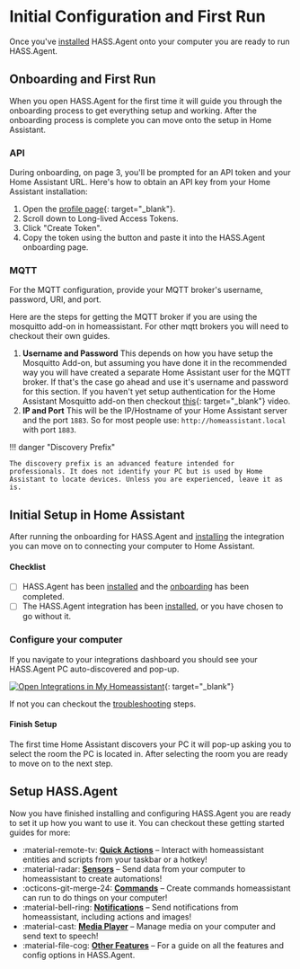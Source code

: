 # Initial Configuration and First Run

Once you've [installed](./installation.md) HASS.Agent onto your computer you are ready to run HASS.Agent.

## Onboarding and First Run

When you open HASS.Agent for the first time it will guide you through the onboarding process to get everything setup and working. After the onboarding process is complete you can move onto the setup in Home Assistant.

### API

During onboarding, on page 3, you'll be prompted for an API token and your Home Assistant URL. Here's how to obtain an API key from your Home Assistant installation:

1. Open the [profile page](https://my.home-assistant.io/redirect/profile/){: target="\_blank"}.
2. Scroll down to Long-lived Access Tokens.
3. Click "Create Token".
4. Copy the token using the button and paste it into the HASS.Agent onboarding page.

### MQTT

For the MQTT configuration, provide your MQTT broker's username, password, URI, and port.

Here are the steps for getting the MQTT broker if you are using the mosquitto add-on in homeassistant. For other mqtt brokers you will need to checkout their own guides.

1. **Username and Password** This depends on how you have setup the Mosquitto Add-on, but assuming you have done it in the recommended way you will have created a separate Home Assistant user for the MQTT broker. If that's the case go ahead and use it's username and password for this section. If you haven't yet setup authentication for the Home Assistant Mosquitto add-on then checkout [this](https://youtu.be/dqTn-Gk4Qeo?si=pqcLDV7mNtVqzAhh&t=326){: target="\_blank"} video.
2. **IP and Port** This will be the IP/Hostname of your Home Assistant server and the port `1883`. So for most people use: `http://homeassistant.local` with port `1883`.

!!! danger "Discovery Prefix"

    The discovery prefix is an advanced feature intended for professionals. It does not identify your PC but is used by Home Assistant to locate devices. Unless you are experienced, leave it as is.

## Initial Setup in Home Assistant

After running the onboarding for HASS.Agent and [installing](./installation.md/#installing-the-home-assistant-integration) the integration you can move on to connecting your computer to Home Assistant.

#### Checklist

- [ ] HASS.Agent has been [installed](./installation.md) and the [onboarding](#onboarding-and-first-run) has been completed.
- [ ] The HASS.Agent integration has been [installed](./installation.md/#installing-the-home-assistant-integration), or you have chosen to go without it.

### Configure your computer

If you navigate to your integrations dashboard you should see your HASS.Agent PC auto-discovered and pop-up.

[![Open Integrations in My Homeassistant](https://my.home-assistant.io/badges/integrations.svg)](https://my.home-assistant.io/redirect/integrations/){: target="\_blank"}

If not you can checkout the [troubleshooting](./troubleshooting.md) steps.

#### Finish Setup

The first time Home Assistant discovers your PC it will pop-up asking you to select the room the PC is located in. After selecting the room you are ready to move on to the next step.

## Setup HASS.Agent

Now you have finished installing and configuring HASS.Agent you are ready to set it up how you want to use it. You can checkout these getting started guides for more:

<div class="grid cards" markdown>

- :material-remote-tv: **[Quick Actions]** – Interact with homeassistant entities and scripts from your taskbar or a hotkey!
- :material-radar: **[Sensors]** – Send data from your computer to homeassistant to create automations!
- :octicons-git-merge-24: **[Commands]** – Create commands homeassistant can run to do things on your computer!
- :material-bell-ring: **[Notifications]** – Send notifications from homeassistant, including actions and images!
- :material-cast: **[Media Player]** – Manage media on your computer and send text to speech!
- :material-file-cog: **[Other Features]** – For a guide on all the features and config options in HASS.Agent.

</div>

[Quick Actions]: ./quick-actions.md
[Sensors]: ./sensors.md
[Commands]: ./commands.md
[Notifications]: ./notifications.md
[Media Player]: ./media-player.md
[Other Features]: ../setup/index.md
